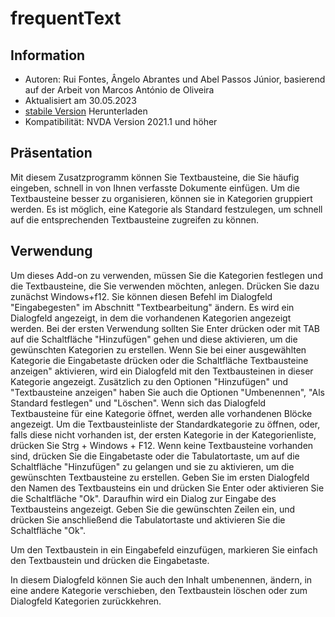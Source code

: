 # frequentText #


## Information
* Autoren: Rui Fontes, Ângelo Abrantes und Abel Passos Júnior, basierend auf der Arbeit von Marcos António de Oliveira
* Aktualisiert am 30.05.2023
* [stabile Version][1] Herunterladen
* Kompatibilität: NVDA Version 2021.1 und höher


## Präsentation
Mit diesem Zusatzprogramm können Sie Textbausteine, die Sie häufig eingeben, schnell in von Ihnen verfasste Dokumente einfügen.
Um die Textbausteine besser zu organisieren, können sie in Kategorien gruppiert werden.
Es ist möglich, eine Kategorie als Standard festzulegen, um schnell auf die entsprechenden Textbausteine zugreifen zu können.


## Verwendung
Um dieses Add-on zu verwenden, müssen Sie die Kategorien festlegen und die Textbausteine, die Sie verwenden möchten, anlegen.
Drücken Sie dazu zunächst Windows+f12. Sie können diesen Befehl im Dialogfeld "Eingabegesten" im Abschnitt "Textbearbeitung" ändern.
Es wird ein Dialogfeld angezeigt, in dem die vorhandenen Kategorien angezeigt werden. Bei der ersten Verwendung sollten Sie Enter drücken oder mit TAB auf die Schaltfläche "Hinzufügen" gehen und diese aktivieren, um die gewünschten Kategorien zu erstellen.
Wenn Sie bei einer ausgewählten Kategorie die Eingabetaste drücken oder die Schaltfläche Textbausteine anzeigen" aktivieren, wird ein Dialogfeld mit den Textbausteinen in dieser Kategorie angezeigt.
Zusätzlich zu den Optionen "Hinzufügen" und "Textbausteine anzeigen" haben Sie auch die Optionen "Umbenennen", "Als Standard festlegen" und "Löschen".
Wenn sich das Dialogfeld Textbausteine für eine Kategorie öffnet, werden alle vorhandenen Blöcke angezeigt.
Um die Textbausteinliste der Standardkategorie zu öffnen, oder, falls diese nicht vorhanden ist, der ersten Kategorie in der Kategorienliste, drücken Sie Strg + Windows + F12.
Wenn keine Textbausteine vorhanden sind, drücken Sie die Eingabetaste oder die Tabulatortaste, um auf die Schaltfläche "Hinzufügen" zu gelangen und sie zu aktivieren, um die gewünschten Textbausteine zu erstellen.
Geben Sie im ersten Dialogfeld den Namen des Textbausteins ein und drücken Sie Enter oder aktivieren Sie die Schaltfläche "Ok".
Daraufhin wird ein Dialog zur Eingabe des Textbausteins angezeigt.
Geben Sie die gewünschten Zeilen ein, und drücken Sie anschließend die Tabulatortaste und aktivieren Sie die Schaltfläche "Ok".

Um den Textbaustein in ein Eingabefeld einzufügen, markieren Sie einfach den Textbaustein und drücken die Eingabetaste.

In diesem Dialogfeld können Sie auch den Inhalt umbenennen, ändern, in eine andere Kategorie verschieben, den Textbaustein löschen oder zum Dialogfeld Kategorien zurückkehren.


[1]: https://github.com/ruifontes/frequentText/releases/download/2023.05.31/frequentText-2023.05.31.nvda-addon
